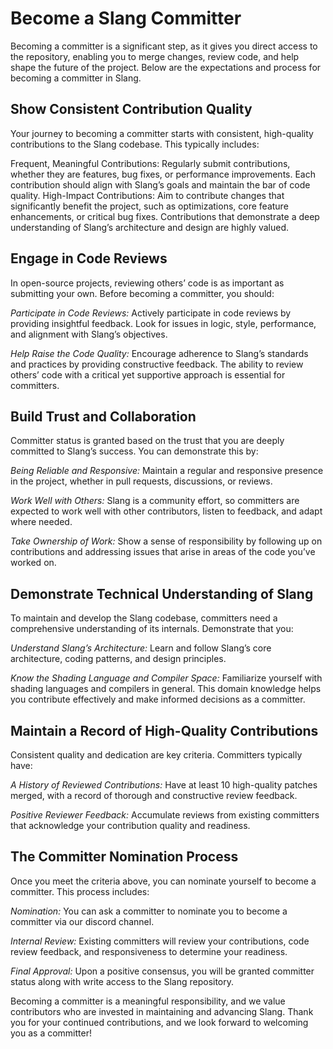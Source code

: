 # Become a Slang Committer

Becoming a committer is a significant step, as it gives you direct access to the repository, enabling you to merge changes, review code, and help shape the future of the project. Below are the expectations and process for becoming a committer in Slang.

## Show Consistent Contribution Quality
Your journey to becoming a committer starts with consistent, high-quality contributions to the Slang codebase. This typically includes:

Frequent, Meaningful Contributions: Regularly submit contributions, whether they are features, bug fixes, or performance improvements. Each contribution should align with Slang’s goals and maintain the bar of code quality.
High-Impact Contributions: Aim to contribute changes that significantly benefit the project, such as optimizations, core feature enhancements, or critical bug fixes. Contributions that demonstrate a deep understanding of Slang’s architecture and design are highly valued.

## Engage in Code Reviews
In open-source projects, reviewing others’ code is as important as submitting your own. Before becoming a committer, you should:

*Participate in Code Reviews:* Actively participate in code reviews by providing insightful feedback. Look for issues in logic, style, performance, and alignment with Slang’s objectives.

*Help Raise the Code Quality:* Encourage adherence to Slang’s standards and practices by providing constructive feedback. The ability to review others’ code with a critical yet supportive approach is essential for committers.

## Build Trust and Collaboration
Committer status is granted based on the trust that you are deeply committed to Slang’s success. You can demonstrate this by:

*Being Reliable and Responsive:* Maintain a regular and responsive presence in the project, whether in pull requests, discussions, or reviews.

*Work Well with Others:* Slang is a community effort, so committers are expected to work well with other contributors, listen to feedback, and adapt where needed.

*Take Ownership of Work:* Show a sense of responsibility by following up on contributions and addressing issues that arise in areas of the code you’ve worked on.

## Demonstrate Technical Understanding of Slang
To maintain and develop the Slang codebase, committers need a comprehensive understanding of its internals. Demonstrate that you:

*Understand Slang’s Architecture:* Learn and follow Slang’s core architecture, coding patterns, and design principles.

*Know the Shading Language and Compiler Space:* Familiarize yourself with shading languages and compilers in general. This domain knowledge helps you contribute effectively and make informed decisions as a committer.

## Maintain a Record of High-Quality Contributions
Consistent quality and dedication are key criteria. Committers typically have:

*A History of Reviewed Contributions:* Have at least 10 high-quality patches merged, with a record of thorough and constructive review feedback.

*Positive Reviewer Feedback:* Accumulate reviews from existing committers that acknowledge your contribution quality and readiness.

## The Committer Nomination Process

Once you meet the criteria above, you can nominate yourself to become a committer. This process includes:

*Nomination:* You can ask a committer to nominate you to become a committer via our discord channel.

*Internal Review:* Existing committers will review your contributions, code review feedback, and responsiveness to determine your readiness.

*Final Approval:* Upon a positive consensus, you will be granted committer status along with write access to the Slang repository.

Becoming a committer is a meaningful responsibility, and we value contributors who are invested in maintaining and advancing Slang. Thank you for your continued contributions, and we look forward to welcoming you as a committer!

